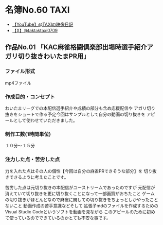 # 名簿No.60 TAXI

- [【YouTube】@TAXIの映像日記](https://youtube.com/@TAXIの映像日記)
- [【X】@taktaktaxi0709](https://x.com/@taktaktaxi0709)

## 作品No.01 「KAC麻雀格闘倶楽部出場時選手紹介アガリ切り抜きわいたまPR用」

### ファイル形式
mp4ファイル

### 作成目的・コンセプト
わいたまリーグでの本配信選手紹介や成績の部分も含め応援配信や
アガリ切り抜きをショートで作る予定今回はサンプルとして自分の動画の切り抜きを
アピールとして使わせていただきました。

### 制作工数(1時間単位)
１０分～１５分

### 注力した点・苦労した点
力を入れた点はその人の個性【今回は自分の麻雀PRできそうな部分】を
切り抜きできるように考えたことです。

苦労した点は元切り抜きの本配信がユーストリームであったのですが
元配信が消えていて切り抜きを更に切り抜くことになって一部画質がおちたこと
ゲームの切り抜きがほとんどなので麻雀に関しての切り抜きをちょっとしかやったことないこと
動画作成の苦手意識などそして
拡張子mdのファイルを作成するためのVisual Studio Codeというソフトを動画を見ながら
このアピールのために初めて使っているのでできているのかとても不安な事です。